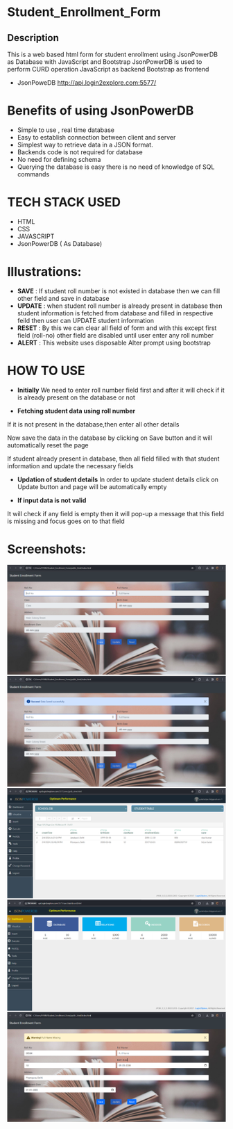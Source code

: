 # Student_Enrollment_Form
## Description 
This is a web based html form for student enrollment using JsonPowerDB as Database with JavaScript and Bootstrap
JsonPowerDB is used to perform CURD operation 
JavaScript as backend
Bootstrap as frontend

* JsonPoweDB http://api.login2explore.com:5577/

# Benefits of using JsonPowerDB
* Simple to use , real time database
* Easy to establish connection between client and server
* Simplest way to retrieve data in a JSON format.
* Backends code is not required for database 
* No need for defining schema 
* Querying the database is easy there is no need  of knowledge of SQL commands

# TECH STACK USED
* HTML
* CSS
* JAVASCRIPT 
* JsonPowerDB ( As Database)

# Illustrations:
* **SAVE** : If student roll number is not existed in database then we can fill other field and save in database
* **UPDATE** : when student roll number is already present in database then student information is fetched from database and filled in respective feild then user can UPDATE student information 
* **RESET** : By this we can clear all field of form and with this except first field (roll-no) other field are disabled until user enter any roll number
* **ALERT** : This website uses disposable Alter prompt using bootstrap

# HOW TO USE
* **Initially**
We need to enter roll number field first and after it will check if it is already present on the database or not

* **Fetching student data using roll number**

If it is not present in the database,then enter all other details

  Now save the data in the database by clicking on Save button and it will automatically reset the page

If student already present in database, then all field filled with that student information and update the necessary fields
  
* **Updation of student details**
  In order to update student details click on Update button and page will be automatically empty
   
 * **If input data is not valid**
 
  It will check if any field is empty then it will pop-up a message that this field is missing and focus goes on to that field
  

# Screenshots:
<img src="https://github.com/SrijanGulati36/Student_Enrollment_Form/blob/main/Demo1.png">
<img src="https://github.com/SrijanGulati36/Student_Enrollment_Form/blob/main/Demo2.png">
<img src="https://github.com/SrijanGulati36/Student_Enrollment_Form/blob/main/Demo3.png">
<img src="https://github.com/SrijanGulati36/Student_Enrollment_Form/blob/main/Demo4.png">
<img src="https://github.com/SrijanGulati36/Student_Enrollment_Form/blob/main/Demo5.png">

  
